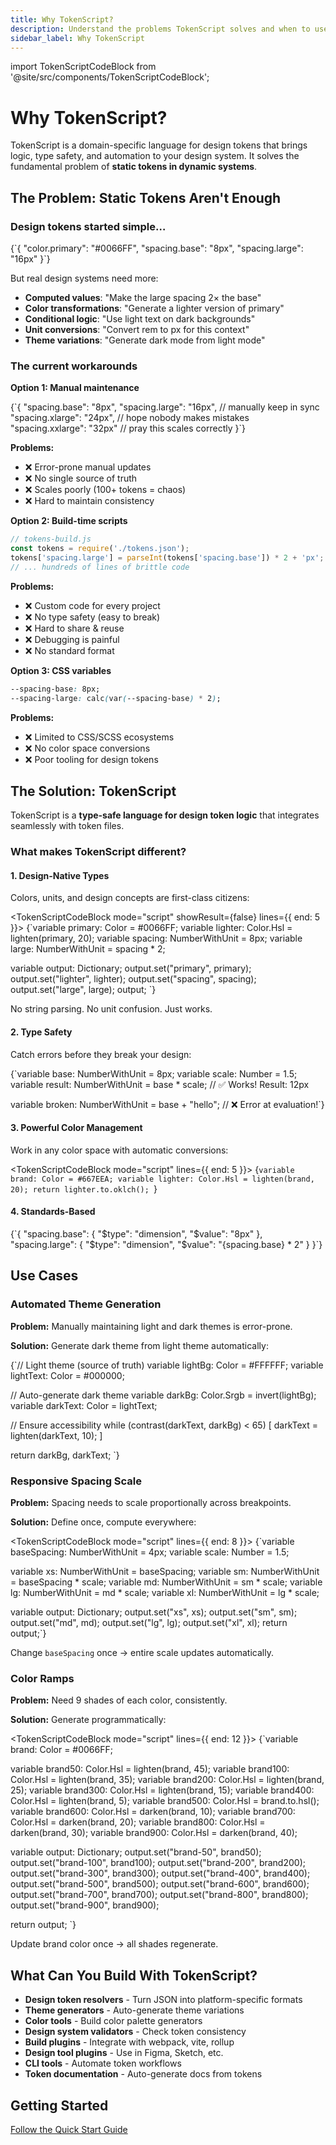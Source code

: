 ```yaml
---
title: Why TokenScript?
description: Understand the problems TokenScript solves and when to use it in your design system workflow.
sidebar_label: Why TokenScript
---
```


import TokenScriptCodeBlock from '@site/src/components/TokenScriptCodeBlock';

# Why TokenScript?

TokenScript is a domain-specific language for design tokens that brings logic, type safety, and automation to your design system. It solves the fundamental problem of **static tokens in dynamic systems**.

## The Problem: Static Tokens Aren't Enough

### Design tokens started simple…

<TokenScriptCodeBlock mode="json" showResult={false}>
{`{
    "color.primary": "#0066FF",
    "spacing.base": "8px",
    "spacing.large": "16px"
}`}
</TokenScriptCodeBlock>

But real design systems need more:

- **Computed values**: "Make the large spacing 2× the base"
- **Color transformations**: "Generate a lighter version of primary"
- **Conditional logic**: "Use light text on dark backgrounds"
- **Unit conversions**: "Convert rem to px for this context"
- **Theme variations**: "Generate dark mode from light mode"

### The current workarounds

**Option 1: Manual maintenance**

<TokenScriptCodeBlock mode="json" showResult={false}>
{`{
    "spacing.base": "8px",
    "spacing.large": "16px",    // manually keep in sync
    "spacing.xlarge": "24px",   // hope nobody makes mistakes
    "spacing.xxlarge": "32px"   // pray this scales correctly
}`}
</TokenScriptCodeBlock>

**Problems:**

- ❌ Error-prone manual updates
- ❌ No single source of truth
- ❌ Scales poorly (100+ tokens = chaos)
- ❌ Hard to maintain consistency

**Option 2: Build-time scripts**

```javascript
// tokens-build.js
const tokens = require('./tokens.json');
tokens['spacing.large'] = parseInt(tokens['spacing.base']) * 2 + 'px';
// ... hundreds of lines of brittle code
```

**Problems:**

- ❌ Custom code for every project
- ❌ No type safety (easy to break)
- ❌ Hard to share & reuse
- ❌ Debugging is painful
- ❌ No standard format

**Option 3: CSS variables**

```css
--spacing-base: 8px;
--spacing-large: calc(var(--spacing-base) * 2);
```

**Problems:**

- ❌ Limited to CSS/SCSS ecosystems
- ❌ No color space conversions
- ❌ Poor tooling for design tokens

## The Solution: TokenScript

TokenScript is a **type-safe language for design token logic** that integrates seamlessly with token files.

### What makes TokenScript different?

#### 1. **Design-Native Types**

Colors, units, and design concepts are first-class citizens:

<TokenScriptCodeBlock mode="script" showResult={false} lines={{ end: 5 }}>
{`variable primary: Color = #0066FF;
variable lighter: Color.Hsl = lighten(primary, 20);
variable spacing: NumberWithUnit = 8px;
variable large: NumberWithUnit = spacing * 2;

variable output: Dictionary;
output.set("primary", primary);
output.set("lighter", lighter);
output.set("spacing", spacing);
output.set("large", large);
output;
`}
</TokenScriptCodeBlock>

No string parsing. No unit confusion. Just works.

#### 2. **Type Safety**

Catch errors before they break your design:

<TokenScriptCodeBlock mode="script" showResult={false}>
{`variable base: NumberWithUnit = 8px;
variable scale: Number = 1.5;
variable result: NumberWithUnit = base * scale;  // ✅ Works! Result: 12px

variable broken: NumberWithUnit = base + "hello";  // ❌ Error at evaluation!`}
</TokenScriptCodeBlock>

#### 3. **Powerful Color Management**

Work in any color space with automatic conversions:

<TokenScriptCodeBlock mode="script" lines={{ end: 5 }}>
{`variable brand: Color = #667EEA;
variable lighter: Color.Hsl = lighten(brand, 20);
return lighter.to.oklch();
`}
</TokenScriptCodeBlock>

#### 4. **Standards-Based**

<TokenScriptCodeBlock mode="json">
{`{
    "spacing.base": {
      "$type": "dimension",
      "$value": "8px"
    },
    "spacing.large": {
      "$type": "dimension",
      "$value": "{spacing.base} * 2"
    }
}`}
</TokenScriptCodeBlock>

## Use Cases

### Automated Theme Generation

**Problem:** Manually maintaining light and dark themes is error-prone.

**Solution:** Generate dark theme from light theme automatically:

<TokenScriptCodeBlock mode="script">
{`// Light theme (source of truth)
variable lightBg: Color = #FFFFFF;
variable lightText: Color = #000000;

// Auto-generate dark theme
variable darkBg: Color.Srgb = invert(lightBg);
variable darkText: Color = lightText;

// Ensure accessibility
while (contrast(darkText, darkBg) < 65) [
    darkText = lighten(darkText, 10);
]

return darkBg, darkText;
`}

</TokenScriptCodeBlock>

### Responsive Spacing Scale

**Problem:** Spacing needs to scale proportionally across breakpoints.

**Solution:** Define once, compute everywhere:

<TokenScriptCodeBlock mode="script" lines={{ end: 8 }}>
{`variable baseSpacing: NumberWithUnit = 4px;
variable scale: Number = 1.5;

variable xs: NumberWithUnit = baseSpacing;
variable sm: NumberWithUnit = baseSpacing * scale;
variable md: NumberWithUnit = sm * scale;
variable lg: NumberWithUnit = md * scale;
variable xl: NumberWithUnit = lg * scale;

variable output: Dictionary;
output.set("xs", xs);
output.set("sm", sm);
output.set("md", md);
output.set("lg", lg);
output.set("xl", xl);
return output;`}
</TokenScriptCodeBlock>

Change `baseSpacing` once → entire scale updates automatically.

### Color Ramps

**Problem:** Need 9 shades of each color, consistently.

**Solution:** Generate programmatically:

<TokenScriptCodeBlock mode="script" lines={{ end: 12 }}>
{`variable brand: Color = #0066FF;

variable brand50: Color.Hsl = lighten(brand, 45);
variable brand100: Color.Hsl = lighten(brand, 35);
variable brand200: Color.Hsl = lighten(brand, 25);
variable brand300: Color.Hsl = lighten(brand, 15);
variable brand400: Color.Hsl = lighten(brand, 5);
variable brand500: Color.Hsl = brand.to.hsl();
variable brand600: Color.Hsl = darken(brand, 10);
variable brand700: Color.Hsl = darken(brand, 20);
variable brand800: Color.Hsl = darken(brand, 30);
variable brand900: Color.Hsl = darken(brand, 40);

variable output: Dictionary;
output.set("brand-50", brand50);
output.set("brand-100", brand100);
output.set("brand-200", brand200);
output.set("brand-300", brand300);
output.set("brand-400", brand400);
output.set("brand-500", brand500);
output.set("brand-600", brand600);
output.set("brand-700", brand700);
output.set("brand-800", brand800);
output.set("brand-900", brand900);

return output;
`}
</TokenScriptCodeBlock>

Update brand color once → all shades regenerate.

<!-- ### Unit Conversion for Multi-Platform -->

<!-- **Problem:** iOS needs `pt`, Android needs `dp`, web needs `px`. -->

<!-- **Solution:** Convert automatically: -->

<!-- <TokenScriptCodeBlock mode="script"> -->
<!-- {`variable baseSpacing: NumberWithUnit = 16px; -->

<!-- // For iOS (1pt = 1px on 1x displays) -->
<!-- variable iosSpacing: NumberWithUnit = baseSpacing;  // 16pt -->

<!-- // For Android (1dp ≈ 1px on mdpi) -->
<!-- variable androidSpacing: NumberWithUnit = baseSpacing;  // 16dp -->

<!-- // Can also do explicit conversions -->
<!-- variable remSpacing: NumberWithUnit = baseSpacing; -->

<!-- return iosSpacing, androidSpacing, remSpacing`} -->
<!-- </TokenScriptCodeBlock> -->

## What Can You Build With TokenScript?

-  **Design token resolvers** - Turn JSON into platform-specific formats
-  **Theme generators** - Auto-generate theme variations
-  **Color tools** - Build color palette generators
-  **Design system validators** - Check token consistency
-  **Build plugins** - Integrate with webpack, vite, rollup
-  **Design tool plugins** - Use in Figma, Sketch, etc.
-  **CLI tools** - Automate token workflows
-  **Token documentation** - Auto-generate docs from tokens

## Getting Started

[Follow the Quick Start Guide](/about/quick-start)

